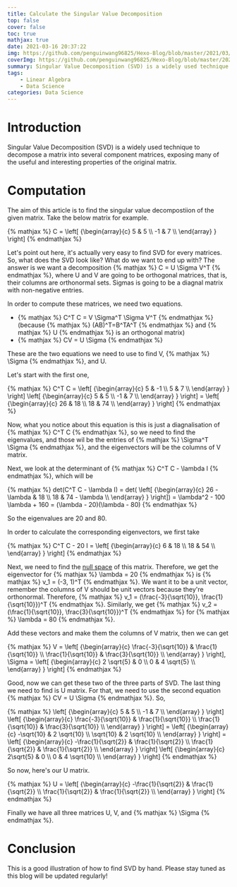 ```yaml
---
title: Calculate the Singular Value Decomposition
top: false
cover: false
toc: true
mathjax: true
date: 2021-03-16 20:37:22
img: https://github.com/penguinwang96825/Hexo-Blog/blob/master/2021/03/16/2021-03-16-calculate-singular-value-decomposition/wallhaven-gjoplq.jpg?raw=true
coverImg: https://github.com/penguinwang96825/Hexo-Blog/blob/master/2021/03/16/2021-03-16-calculate-singular-value-decomposition/wallhaven-gjoplq.jpg?raw=true
summary: Singular Value Decomposition (SVD) is a widely used technique to decompose a matrix into several component matrices, exposing many of the useful and interesting properties of the original matrix.
tags:
	- Linear Algebra
	- Data Science
categories: Data Science
---
```


# Introduction

Singular Value Decomposition (SVD) is a widely used technique to decompose a matrix into several component matrices, exposing many of the useful and interesting properties of the original matrix.

# Computation

The aim of this article is to find the singular value decompostiion of the given matrix. Take the below matrix for example.

<div style="display: flex;justify-content: center;">
    {% mathjax %}
        C = 
        \left[ 
        	{\begin{array}{c}
        	5 & 5 \\
        	-1 & 7 \\
        	\end{array} } 
        \right]
    {% endmathjax %}
</div>

Let's point out here, it's actually very easy to find SVD for every matrices. So, what does the SVD look like? What do we want to end up with? The answer is we want a decomposition {% mathjax %} C = U \Sigma V^T {% endmathjax %}, where U and V are going to be orthogonal matrices, that is, their columns are orthonormal sets. Sigmas is going to be a diagnal matrix with non-negative entries.

In order to compute these matrices, we need two equations.

- {% mathjax %} C^T C = V \Sigma^T \Sigma V^T {% endmathjax %} (because {% mathjax %} (AB)^T=B^TA^T {% endmathjax %} and {% mathjax %} U {% endmathjax %} is an orthogonal matrix)
- {% mathjax %} CV = U \Sigma {% endmathjax %}

These are the two equations we need to use to find V, {% mathjax %} \Sigma {% endmathjax %}, and U.

Let's start with the first one, 

<div style="display: flex;justify-content: center;">
    {% mathjax %}
        C^T C = 
        \left[ 
        	{\begin{array}{c}
        	5 & -1 \\
        	5 & 7 \\
        	\end{array} } 
        \right]
        \left[ 
        	{\begin{array}{c}
        	5 & 5 \\
        	-1 & 7 \\
        	\end{array} } 
        \right]
        = 
        \left[ 
        	{\begin{array}{c}
        	26 & 18 \\
        	18 & 74 \\
        	\end{array} } 
        \right]
    {% endmathjax %}
</div>

Now, what you notice about this equation is this is just a diagnalisation of {% mathjax %} C^T C {% endmathjax %}, so we need to find the eigenvalues, and those wil be the entries of {% mathjax %} \Sigma^T \Sigma {% endmathjax %}, and the eigenvectors will be the columns of V matrix.

Next, we look at the determinant of {% mathjax %} C^T C - \lambda I {% endmathjax %}, which will be

<div style="display: flex;justify-content: center;">
    {% mathjax %}
        det(C^T C - \lambda I) = det(
        	\left[ 
	        	{\begin{array}{c}
	        	26 - \lambda & 18 \\
	        	18 & 74 - \lambda \\
	        	\end{array} } 
	        \right]) = \lambda^2 - 100 \lambda + 160 = (\lambda - 20)(\lambda - 80)
    {% endmathjax %}
</div>

So the eigenvalues are 20 and 80.

In order to calculate the corresponding eigenvectors, we first take 

<div style="display: flex;justify-content: center;">
    {% mathjax %}
        C^T C - 20 I = 
        	\left[ 
	        	{\begin{array}{c}
	        	6 & 18 \\
	        	18 & 54 \\
	        	\end{array} } 
	        \right]
    {% endmathjax %}
</div>

Next, we need to find the [null space](https://www.geeksforgeeks.org/null-space-and-nullity-of-a-matrix/) of this matrix. Therefore, we get the eigenvector for  {% mathjax %} \lambda = 20 {% endmathjax %} is {% mathjax %} v_1 = (-3, 1)^T {% endmathjax %}. We want it to be a unit vector, remember the columns of V should be unit vectors because they're orthonormal. Therefore, {% mathjax %} v_1 = (\frac{-3}{\sqrt{10}}, \frac{1}{\sqrt{10}})^T {% endmathjax %}. Similarly, we get {% mathjax %} v_2 = (\frac{1}{\sqrt{10}}, \frac{3}{\sqrt{10}})^T {% endmathjax %} for {% mathjax %} \lambda = 80 {% endmathjax %}.

Add these vectors and make them the columns of V matrix, then we can get 

<div style="display: flex;justify-content: center;">
    {% mathjax %}
        V = 
        	\left[ 
	        	{\begin{array}{c}
	        	\frac{-3}{\sqrt{10}} & \frac{1}{\sqrt{10}} \\
	        	\frac{1}{\sqrt{10}} & \frac{3}{\sqrt{10}} \\
	        	\end{array} } 
	        \right], 
	    \Sigma = 
	    	\left[ 
	        	{\begin{array}{c}
	        	2 \sqrt{5} & 0 \\
	        	0 & 4 \sqrt{5} \\
	        	\end{array} } 
	        \right]
    {% endmathjax %}
</div>

Good, now we can get these two of the three parts of SVD. The last thing we need to find is U matrix. For that, we need to use the second equation {% mathjax %} CV = U \Sigma {% endmathjax %}. So, 

<div style="display: flex;justify-content: center;">
    {% mathjax %}
        \left[ 
        	{\begin{array}{c}
        	5 & 5 \\
        	-1 & 7 \\
        	\end{array} } 
        \right] 
        \left[ 
        	{\begin{array}{c}
        	\frac{-3}{\sqrt{10}} & \frac{1}{\sqrt{10}} \\
	        \frac{1}{\sqrt{10}} & \frac{3}{\sqrt{10}} \\
        	\end{array} } 
        \right] = 
        \left[ 
        	{\begin{array}{c}
        	-\sqrt{10} & 2 \sqrt{10} \\
	        \sqrt{10} & 2 \sqrt{10} \\
        	\end{array} } 
        \right] = 
        \left[ 
        	{\begin{array}{c}
        	-\frac{1}{\sqrt{2}} & \frac{1}{\sqrt{2}} \\
	        \frac{1}{\sqrt{2}} & \frac{1}{\sqrt{2}} \\
        	\end{array} } 
        \right]
        \left[ 
        	{\begin{array}{c}
        	2\sqrt{5} & 0 \\
	        0 & 4 \sqrt{10} \\
        	\end{array} } 
        \right] 
    {% endmathjax %}
</div>

So now, here's our U matrix.

<div style="display: flex;justify-content: center;">
    {% mathjax %}
        U = 
        	\left[ 
	        	{\begin{array}{c}
	        	-\frac{1}{\sqrt{2}} & \frac{1}{\sqrt{2}} \\
		        \frac{1}{\sqrt{2}} & \frac{1}{\sqrt{2}} \\
	        	\end{array} } 
	        \right]
    {% endmathjax %}
</div>

Finally we have all three matrices U, V, and {% mathjax %} \Sigma {% endmathjax %}.

# Conclusion

This is a good illustration of how to find SVD by hand. Please stay tuned as this blog will be updated regularly!